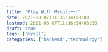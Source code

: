 ```yaml
---
title: "Play With Mysql(一)"
date: 2021-08-07T11:36:34+08:00
lastmod: 2021-08-07T11:36:34+08:00
draft: true
tags: ["mysql"]
categories: ["backend","technology"]
---
```

